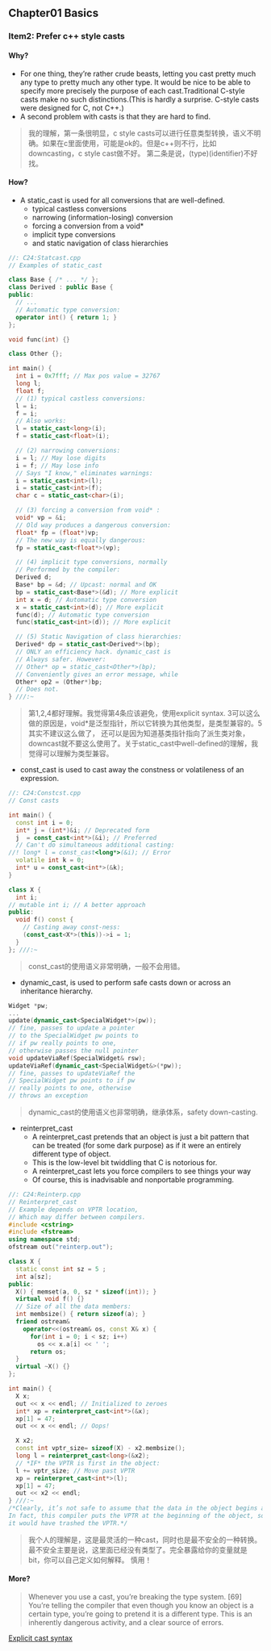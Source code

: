 ## Chapter01 Basics

### Item2: Prefer c++ style casts

#### Why?
- For one thing, they’re rather crude beasts, letting you cast pretty much any type to pretty much any other type. It would be nice to be able to specify more precisely the purpose of each cast.Traditional C-style casts make no such distinctions.(This is hardly a surprise. C-style casts were designed for C, not C++.)
- A second problem with casts is that they are hard to find.

>我的理解，第一条很明显，c style casts可以进行任意类型转换，语义不明确。如果在c里面使用，可能是ok的。但是c++则不行，比如downcasting，c style cast做不好。
第二条是说，(type)(identifier)不好找。

#### How?

- A static_cast is used for all conversions that are well-defined.
  - typical castless conversions
  - narrowing (information-losing) conversion
  - forcing a conversion from a void*
  - implicit type conversions
  - and static navigation of class hierarchies

```cpp
//: C24:Statcast.cpp
// Examples of static_cast

class Base { /* ... */ };
class Derived : public Base {
public:
  // ...
  // Automatic type conversion:
  operator int() { return 1; }
};

void func(int) {}

class Other {};

int main() {
  int i = 0x7fff; // Max pos value = 32767
  long l;
  float f;
  // (1) typical castless conversions:
  l = i;
  f = i;
  // Also works:
  l = static_cast<long>(i);
  f = static_cast<float>(i);

  // (2) narrowing conversions:
  i = l; // May lose digits
  i = f; // May lose info
  // Says "I know," eliminates warnings:
  i = static_cast<int>(l);
  i = static_cast<int>(f);
  char c = static_cast<char>(i);

  // (3) forcing a conversion from void* :
  void* vp = &i;
  // Old way produces a dangerous conversion:
  float* fp = (float*)vp;
  // The new way is equally dangerous:
  fp = static_cast<float*>(vp);

  // (4) implicit type conversions, normally
  // Performed by the compiler:
  Derived d;
  Base* bp = &d; // Upcast: normal and OK
  bp = static_cast<Base*>(&d); // More explicit
  int x = d; // Automatic type conversion
  x = static_cast<int>(d); // More explicit
  func(d); // Automatic type conversion
  func(static_cast<int>(d)); // More explicit

  // (5) Static Navigation of class hierarchies:
  Derived* dp = static_cast<Derived*>(bp);
  // ONLY an efficiency hack. dynamic_cast is
  // Always safer. However:
  // Other* op = static_cast<Other*>(bp);
  // Conveniently gives an error message, while
  Other* op2 = (Other*)bp;
  // Does not.
} ///:~
```

>第1,2,4都好理解。我觉得第4条应该避免，使用explicit syntax. 3可以这么做的原因是，void*是泛型指针，所以它转换为其他类型，是类型兼容的。5其实不建议这么做了，
还可以是因为知道基类指针指向了派生类对象，downcast就不要这么使用了。关于static_cast中well-defined的理解，我觉得可以理解为类型兼容。

- const_cast is used to cast away the constness or volatileness of an expression.

```cpp
//: C24:Constcst.cpp
// Const casts

int main() {
  const int i = 0;
  int* j = (int*)&i; // Deprecated form
  j  = const_cast<int*>(&i); // Preferred
  // Can't do simultaneous additional casting:
//! long* l = const_cast<long*>(&i); // Error
  volatile int k = 0;
  int* u = const_cast<int*>(&k);
}

class X {
  int i;
// mutable int i; // A better approach
public:
  void f() const {
    // Casting away const-ness:
    (const_cast<X*>(this))->i = 1;
  }
}; ///:~
```

>const_cast的使用语义非常明确，一般不会用错。

- dynamic_cast, is used to perform safe casts down or across an inheritance hierarchy. 

```cpp
Widget *pw;
...
update(dynamic_cast<SpecialWidget*>(pw));
// fine, passes to update a pointer
// to the SpecialWidget pw points to
// if pw really points to one,
// otherwise passes the null pointer
void updateViaRef(SpecialWidget& rsw);
updateViaRef(dynamic_cast<SpecialWidget&>(*pw));
// fine, passes to updateViaRef the
// SpecialWidget pw points to if pw
// really points to one, otherwise
// throws an exception
```

>dynamic_cast的使用语义也非常明确，继承体系，safety down-casting.

- reinterpret_cast
  - A reinterpret_cast pretends that an object is just a bit pattern that can be treated (for some dark purpose) as if it were an entirely different type of object.
  - This is the low-level bit twiddling that C is notorious for.
  - A reinterpret_cast lets you force compilers to see things your way
  - Of course, this is inadvisable and nonportable programming.

```cpp
//: C24:Reinterp.cpp
// Reinterpret_cast
// Example depends on VPTR location,
// Which may differ between compilers.
#include <cstring>
#include <fstream>
using namespace std;
ofstream out("reinterp.out");

class X {
  static const int sz = 5 ;
  int a[sz];
public:
  X() { memset(a, 0, sz * sizeof(int)); }
  virtual void f() {}
  // Size of all the data members:
  int membsize() { return sizeof(a); }
  friend ostream&
    operator<<(ostream& os, const X& x) {
      for(int i = 0; i < sz; i++)
        os << x.a[i] << ' ';
      return os;
  }
  virtual ~X() {}
};

int main() {
  X x;
  out << x << endl; // Initialized to zeroes
  int* xp = reinterpret_cast<int*>(&x);
  xp[1] = 47;
  out << x << endl; // Oops!

  X x2;
  const int vptr_size= sizeof(X) - x2.membsize();
  long l = reinterpret_cast<long>(&x2);
  // *IF* the VPTR is first in the object:
  l += vptr_size; // Move past VPTR
  xp = reinterpret_cast<int*>(l);
  xp[1] = 47;
  out << x2 << endl;
} ///:~
/*Clearly, it’s not safe to assume that the data in the object begins at the starting address of the object. 
In fact, this compiler puts the VPTR at the beginning of the object, so if xp[0] had been selected instead of xp[1], 
it would have trashed the VPTR.*/
```

>我个人的理解是，这是最灵活的一种cast，同时也是最不安全的一种转换。最不安全主要是说，这里面已经没有类型了。完全暴露给你的变量就是bit，你可以自己定义如何解释。
慎用！

#### More?

>Whenever you use a cast, you’re breaking the type system. [69] 
You’re telling the compiler that even though you know an object is a certain type, you’re going to pretend it is a different type. 
This is an inherently dangerous activity, and a clear source of errors.

[Explicit cast syntax](https://www.fi.muni.cz/usr/jkucera/tic/tic0277.html)
